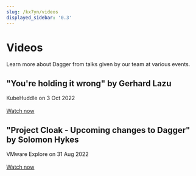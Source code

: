 ```yaml
---
slug: /kx7yn/videos
displayed_sidebar: '0.3'
---
```


# Videos

Learn more about Dagger from talks given by our team at various events.

## "You're holding it wrong" by Gerhard Lazu

KubeHuddle on 3 Oct 2022<br/><br/>
[Watch now](https://www.youtube.com/watch?app=desktop&v=cdEfbrzRuoc&start=4630)

## "Project Cloak - Upcoming changes to Dagger" by Solomon Hykes

VMware Explore on 31 Aug 2022<br/><br/>
[Watch now](https://www.twitch.tv/videos/1578035654)
